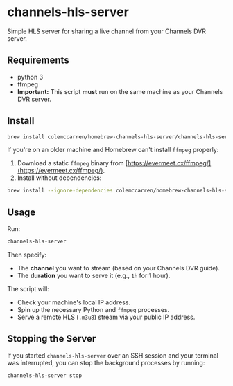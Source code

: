 # channels-hls-server

Simple HLS server for sharing a live channel from your Channels DVR server.

## Requirements

- python 3
- ffmpeg
- **Important:** This script **must** run on the same machine as your Channels DVR server.

## Install

```bash
brew install colemccarren/homebrew-channels-hls-server/channels-hls-server
```

If you're on an older machine and Homebrew can't install `ffmpeg` properly:

1. Download a static `ffmpeg` binary from [https://evermeet.cx/ffmpeg/](https://evermeet.cx/ffmpeg/).
2. Install without dependencies:

```bash
brew install --ignore-dependencies colemccarren/homebrew-channels-hls-server/channels-hls-server
```

## Usage

Run:

```bash
channels-hls-server
```

Then specify:

- The **channel** you want to stream (based on your Channels DVR guide).
- The **duration** you want to serve it (e.g., `1h` for 1 hour).

The script will:

- Check your machine's local IP address.
- Spin up the necessary Python and `ffmpeg` processes.
- Serve a remote HLS (`.m3u8`) stream via your public IP address.

## Stopping the Server

If you started `channels-hls-server` over an SSH session and your terminal was interrupted, you can stop the background processes by running:

```bash
channels-hls-server stop
```

